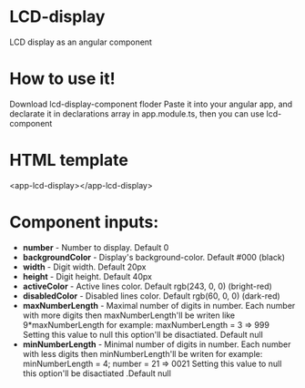 # LCD-display
LCD display as an angular component

# How to use it!
Download lcd-display-component floder
Paste it into your angular app, 
and declarate it in declarations array in app.module.ts,
then you can use lcd-component

# HTML template
\<app-lcd-display\>\</app-lcd-display\>

# Component inputs:
  
  <ul>
 <li><strong>number</strong> - Number to display. Default 0</li>
 <li><strong>backgroundColor</strong> - Display's background-color. Default #000 (black)</li>
 <li><strong>width</strong> - Digit width. Default 20px</li>
 <li><strong>height</strong> - Digit height. Default 40px</li>
 <li><strong>activeColor</strong> - Active lines color. Default rgb(243, 0, 0) (bright-red)</li>
 <li><strong>disabledColor</strong> - Disabled lines color. Default rgb(60, 0, 0) (dark-red)</li>
 <li><strong>maxNumberLength</strong> - Maximal number of digits in number. Each number with more digits then maxNumberLength'll be writen like 9*maxNumberLength for example: maxNumberLength = 3 => 999 Setting this value to null this option'll be disactiated. Default null</li>
 <li><strong>minNumberLength</strong> - Minimal number of digits in number. Each number with less digits then minNumberLength'll be writen for example: minNumberLength = 4; number = 21 => 0021 Setting this value to null this option'll be disactiated .Default null</li>
 </ul>
